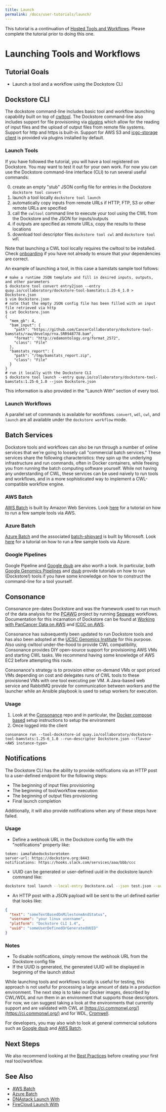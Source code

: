 ```yaml
---
title: Launch
permalink: /docs/user-tutorials/launch/
---
```

<div class="alert alert-info">
This tutorial is a continuation of <a href="/docs/publisher-tutorials/hosted-tools-and-workflows/">Hosted Tools and Workflows</a>. Please complete the tutorial prior to doing this one.
</div>

# Launching Tools and Workflows
## Tutorial Goals
* Launch a tool and a workflow using the Dockstore CLI

## Dockstore CLI

The dockstore command-line includes basic tool and workflow launching capability built on top of [cwltool](https://github.com/common-workflow-language/cwltool). The Dockstore command-line also includes support for file provisioning via [plugins](https://github.com/ga4gh/dockstore/tree/develop/dockstore-file-plugin-parent) which allow for the reading of input files and the upload of output files from remote file systems. Support for http and https is built-in. Support for AWS S3 and [icgc-storage client](https://github.com/dockstore/icgc-storage-client-plugin) is provided via plugins installed by default.

### Launch Tools

If you have followed the tutorial, you will have a tool registered on Dockstore. You may want to test it out for your own work. For now you can use the Dockstore command-line interface (CLI) to run several useful commands:

0. create an empty "stub" JSON config file for entries in the Dockstore `dockstore tool convert`
0. launch a tool locally `dockstore tool launch`
  0. automatically copy inputs from remote URLs if HTTP, FTP, S3 or other remote URLs are specified
  0. call the `cwltool` command line to execute your tool using the CWL from the Dockstore and the JSON for inputs/outputs
  0. if outputs are specified as remote URLs, copy the results to these locations
0. download tool descriptor files `dockstore tool cwl` and `dockstore tool wdl`

Note that launching a CWL tool locally requires the cwltool to be installed. Check [onboarding](https://dockstore.org/onboarding) if you have not already to ensure that your dependencies are correct.

An example of launching a tool, in this case a bamstats sample tool follows:

```
# make a runtime JSON template and fill in desired inputs, outputs, and other parameters
$ dockstore tool convert entry2json --entry quay.io/collaboratory/dockstore-tool-bamstats:1.25-6_1.0 > Dockstore.json
$ vim Dockstore.json
# note that the empty JSON config file has been filled with an input file retrieved via http
$ cat Dockstore.json
{
  "mem_gb": 4,
  "bam_input": {
    "path": "https://github.com/CancerCollaboratory/dockstore-tool-bamstats/raw/develop/rna.SRR948778.bam",
    "format": "http://edamontology.org/format_2572",
    "class": "File"
  },
  "bamstats_report": {
    "path": "/tmp/bamstats_report.zip",
    "class": "File"
  }
}
# run it locally with the Dockstore CLI
$ dockstore tool launch --entry quay.io/collaboratory/dockstore-tool-bamstats:1.25-6_1.0 --json Dockstore.json
```

This information is also provided in the "Launch With" section of every tool.

### Launch Workflows

A parallel set of commands is available for workflows. `convert`, `wdl`, `cwl`, and `launch` are all available under the `dockstore workflow` mode.

## Batch Services

Dockstore tools and workflows can also be run through a number of online services that we're going to loosely call "commercial batch services." These services share the following characteristics: they spin up the underlying infrastructure and run commands, often in Docker containers, while freeing you from running the batch computing software yourself. While not having any understanding of CWL, these services can be used naively to run tools and workflows, and in a more sophisticated way to implement a CWL-compatible workflow engine.  

### AWS Batch

[AWS Batch](https://aws.amazon.com/batch/) is built by Amazon Web Services. Look [here](/docs/publisher-tutorials/aws-batch) for a tutorial on how to run a few sample tools via AWS.

### Azure Batch

[Azure Batch](https://azure.microsoft.com/en-us/services/batch/) and the associated [batch-shipyard](https://github.com/Azure/batch-shipyard) is built by Microsoft. Look [here](/docs/publisher-tutorials/azure-batch) for a tutorial on how to run a few sample tools via Azure.

### Google Pipelines

Google Pipeline and [Google dsub](https://github.com/googlegenomics/dsub) are also worth a look. In particular, both [Google Genomics Pipelines](https://cloud.google.com/genomics/v1alpha2/pipelines) and [dsub](https://cloud.google.com/genomics/v1alpha2/dsub) provide tutorials on how to run  (Dockstore!) tools if you have some knowledge on how to construct the command-line for a tool yourself.

## Consonance

Consonance pre-dates Dockstore and was the framework used to run much of the data analysis for the [PCAWG](https://dcc.icgc.org/pcawg#!%2Fmutations) project by running [Seqware](https://seqware.github.io/) workflows. Documentation for this incarnation of Dockstore can be found at [Working with PanCancer Data on AWS](http://icgc.org/working-pancancer-data-aws) and [ICGC on AWS](https://aws.amazon.com/public-datasets/icgc/).

Consonance has subsequently been updated to run Dockstore tools and has also been adopted at the [UCSC Genomics Institute](https://github.com/BD2KGenomics/dcc-ops) for this purpose. Also using cwltool under-the-hood to provide CWL compatibility, Consonance provides DIY open-source support for provisioning AWS VMs and starting CWL tasks. We recommend having some knowledge of AWS EC2 before attempting this route.

Consonance's strategy is to provision either on-demand VMs or spot priced VMs depending on cost and delegates runs of CWL tools to these provisioned VMs with one tool executing per VM. A Java-based web service and RabbitMQ provide for communication between workers and the launcher while an Ansible playbook is used to setup workers for execution.

### Usage

1. Look at the [Consonance](https://github.com/Consonance/consonance) repo and in particular, the [Docker compose based](https://github.com/Consonance/consonance/tree/develop/container-admin) setup instructions to setup the environment
2. Once logged into the client
```
consonance run --tool-dockstore-id quay.io/collaboratory/dockstore-tool-bamstats:1.25-6_1.0 --run-descriptor Dockstore.json --flavour <AWS instance-type>
```

## Notifications
The Dockstore CLI has the ability to provide notifications via an HTTP post to a user-defined endpoint for the following steps:
- The beginning of input files provisioning
- The beginning of tool/workflow execution
- The beginning of output files provisioning
- Final launch completion

Additionally, it will also provide notifications when any of these steps have failed.

### Usage
- Define a webhook URL in the Dockstore config file with the "notifications" property like:
```
token: iamafakedockstoretoken
server-url: https://dockstore.org:8443
notifications: https://hooks.slack.com/services/aaa/bbb/ccc
```
- UUID can be generated or user-defined uuid in the dockstore launch command like:
```bash
dockstore tool launch --local-entry Dockstore.cwl --json test.json --uuid fakeUUID
```
- An HTTP post with a JSON payload will be sent to the url defined earlier that looks like:
```json
{
  "text": "someTextBasedOnMilestoneAndStatus",
  "username": "your linux username",
  "platform": "Dockstore CLI 1.4",
  "uuid": "someUserDefinedOrGeneratedUUID"
}
```

### Notes
- To disable notifications, simply remove the webhook URL from the Dockstore config file
- If the UUID is generated, the generated UUID will be displayed in beginning of the launch stdout

While launching tools and workflows locally is useful for testing, this approach is not useful for processing a large amount of data in a production environment. The next step is to take our Docker images, described by CWL/WDL and run them in an environment that supports those descriptors. For now, we can suggest taking a look at the environments that currently support and are validated with CWL at [https://ci.commonwl.org/](https://ci.commonwl.org/) and for WDL, [Cromwell](https://github.com/broadinstitute/cromwell).

For developers, you may also wish to look at general commercial solutions such as [Google dsub](https://github.com/googlegenomics/task-submission-tools) and [AWS Batch](https://aws.amazon.com/batch/).

## Next Steps
We also recommend looking at the [Best Practices](/docs/publisher-tutorials/best-practices-toc/) before creating your first real tool/workflow.

## See Also
* [AWS Batch](/docs/publisher-tutorials/aws-batch/)
* [Azure Batch](/docs/publisher-tutorials/azure-batch/)
* [DNAstack Launch With](/docs/user-tutorials/dnastack-launch-with/)
* [FireCloud Launch With](/docs/user-tutorials/firecloud-launch-with/)